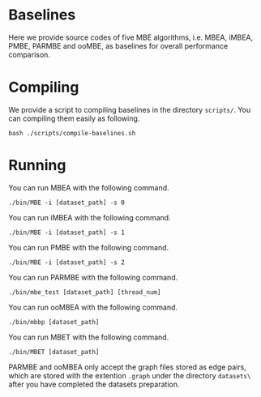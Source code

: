 # Baselines 
Here we provide source codes of five MBE algorithms, i.e. MBEA, iMBEA, PMBE, PARMBE and ooMBE, as baselines for overall performance comparison. 

# Compiling
We provide a script to compiling baselines in the directory `scripts/`. You can compiling them easily as following.
```
bash ./scripts/compile-baselines.sh
```

# Running
You can run MBEA with the following command.
```
./bin/MBE -i [dataset_path] -s 0
```
You can run iMBEA with the following command.
```
./bin/MBE -i [dataset_path] -s 1
```
You can run PMBE with the following command.
```
./bin/MBE -i [dataset_path] -s 2
```
You can run PARMBE with the following command.
```
./bin/mbe_test [dataset_path] [thread_num]
```
You can run ooMBEA with the following command.
```
./bin/mbbp [dataset_path]
```
You can run MBET with the following command.
```
./bin/MBET [dataset_path]
```
PARMBE and ooMBEA only accept the graph files stored as edge pairs, which are stored with the extention `.graph` under the directory `datasets\` after you have completed the datasets preparation.
